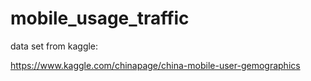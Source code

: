 # mobile_usage_traffic

data set from kaggle:

https://www.kaggle.com/chinapage/china-mobile-user-gemographics
